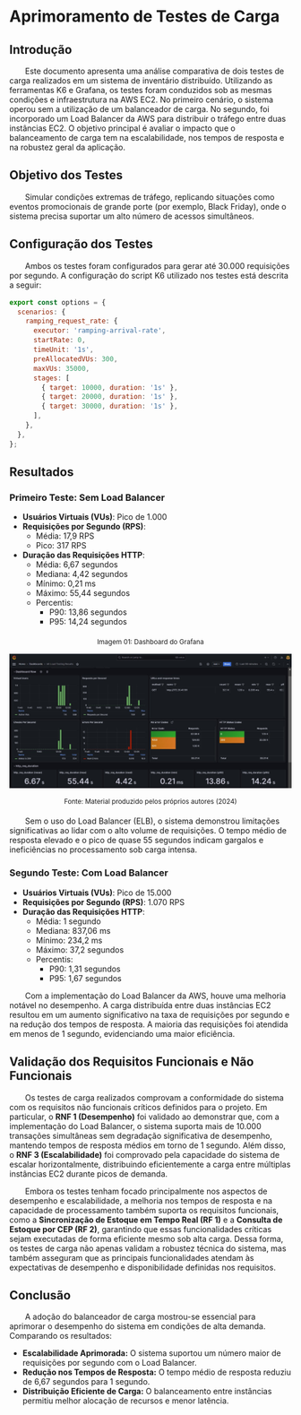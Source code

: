 # Aprimoramento de Testes de Carga

## Introdução

&emsp;&emsp;Este documento apresenta uma análise comparativa de dois testes de carga realizados em um sistema de inventário distribuído. Utilizando as ferramentas K6 e Grafana, os testes foram conduzidos sob as mesmas condições e infraestrutura na AWS EC2. No primeiro cenário, o sistema operou sem a utilização de um balanceador de carga. No segundo, foi incorporado um Load Balancer da AWS para distribuir o tráfego entre duas instâncias EC2. O objetivo principal é avaliar o impacto que o balanceamento de carga tem na escalabilidade, nos tempos de resposta e na robustez geral da aplicação.

## Objetivo dos Testes

&emsp;&emsp;Simular condições extremas de tráfego, replicando situações como eventos promocionais de grande porte (por exemplo, Black Friday), onde o sistema precisa suportar um alto número de acessos simultâneos.

## Configuração dos Testes

&emsp;&emsp;Ambos os testes foram configurados para gerar até 30.000 requisições por segundo. A configuração do script K6 utilizado nos testes está descrita a seguir:

```javascript
export const options = {
  scenarios: {
    ramping_request_rate: {
      executor: 'ramping-arrival-rate',
      startRate: 0,
      timeUnit: '1s',
      preAllocatedVUs: 300,
      maxVUs: 35000,
      stages: [
        { target: 10000, duration: '1s' },
        { target: 20000, duration: '1s' },
        { target: 30000, duration: '1s' },
      ],
    },
  },
};
```

## Resultados

### Primeiro Teste: Sem Load Balancer

- **Usuários Virtuais (VUs)**: Pico de 1.000
- **Requisições por Segundo (RPS)**:
  - Média: 17,9 RPS
  - Pico: 317 RPS
- **Duração das Requisições HTTP**:
  - Média: 6,67 segundos
  - Mediana: 4,42 segundos
  - Mínimo: 0,21 ms
  - Máximo: 55,44 segundos
  - Percentis:
    - P90: 13,86 segundos
    - P95: 14,24 segundos

<div align="center">

<sub>Imagem 01: Dashboard do Grafana</sub>

![Grafana](/artefatos/images/Grafana.jpeg)

<sup>Fonte: Material produzido pelos próprios autores (2024)</sup>

</div>

&emsp;&emsp;Sem o uso do Load Balancer (ELB), o sistema demonstrou limitações significativas ao lidar com o alto volume de requisições. O tempo médio de resposta elevado e o pico de quase 55 segundos indicam gargalos e ineficiências no processamento sob carga intensa.

### Segundo Teste: Com Load Balancer

- **Usuários Virtuais (VUs)**: Pico de 15.000
- **Requisições por Segundo (RPS)**: 1.070 RPS
- **Duração das Requisições HTTP**:
  - Média: 1 segundo
  - Mediana: 837,06 ms
  - Mínimo: 234,2 ms
  - Máximo: 37,2 segundos
  - Percentis:
    - P90: 1,31 segundos
    - P95: 1,67 segundos

&emsp;&emsp;Com a implementação do Load Balancer da AWS, houve uma melhoria notável no desempenho. A carga distribuída entre duas instâncias EC2 resultou em um aumento significativo na taxa de requisições por segundo e na redução dos tempos de resposta. A maioria das requisições foi atendida em menos de 1 segundo, evidenciando uma maior eficiência.

## Validação dos Requisitos Funcionais e Não Funcionais

&emsp;&emsp;Os testes de carga realizados comprovam a conformidade do sistema com os requisitos não funcionais críticos definidos para o projeto. Em particular, o **RNF 1 (Desempenho)** foi validado ao demonstrar que, com a implementação do Load Balancer, o sistema suporta mais de 10.000 transações simultâneas sem degradação significativa de desempenho, mantendo tempos de resposta médios em torno de 1 segundo. Além disso, o **RNF 3 (Escalabilidade)** foi comprovado pela capacidade do sistema de escalar horizontalmente, distribuindo eficientemente a carga entre múltiplas instâncias EC2 durante picos de demanda.

&emsp;&emsp;Embora os testes tenham focado principalmente nos aspectos de desempenho e escalabilidade, a melhoria nos tempos de resposta e na capacidade de processamento também suporta os requisitos funcionais, como a **Sincronização de Estoque em Tempo Real (RF 1)** e a **Consulta de Estoque por CEP (RF 2)**, garantindo que essas funcionalidades críticas sejam executadas de forma eficiente mesmo sob alta carga. Dessa forma, os testes de carga não apenas validam a robustez técnica do sistema, mas também asseguram que as principais funcionalidades atendam às expectativas de desempenho e disponibilidade definidas nos requisitos.

## Conclusão

&emsp;&emsp;A adoção do balanceador de carga mostrou-se essencial para aprimorar o desempenho do sistema em condições de alta demanda. Comparando os resultados:

- **Escalabilidade Aprimorada:** O sistema suportou um número maior de requisições por segundo com o Load Balancer.
- **Redução nos Tempos de Resposta:** O tempo médio de resposta reduziu de 6,67 segundos para 1 segundo.
- **Distribuição Eficiente de Carga:** O balanceamento entre instâncias permitiu melhor alocação de recursos e menor latência.